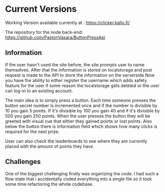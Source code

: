 # Current Versions
Working Version available currently at : https://clicker.kallu.fi/

The repository for the node back-end: https://github.com/PastoriVasara/ButtonPressApi

## Information

If the user hasn't used the site before, the site prompts user to name themselves.
After that the information is stored on localstorage and post request is made to the API to store the information on the serverside
Now you have the ability to either register the username which adds safety feature for the user if some reason the localstorage gets deleted or the user can log-in to an existing account.

The main idea is to simply press a button. Each time someone presses the button secret number is incremented once and if the number is divisible by 10 you gain 5 points. If it's divisible by 100 you gain 40 and if it's divisible by 500 you gain 250 points.
When the user presses the button they will be greeted with visual cue that either they gained points or lost points. Also below the button there is information field which shows how many clicks is required for the next prize.

User can also check the leaderboards to see where they are currently placed with the amount of points they have.

## Challenges

One of the biggest challenging firstly was organizing the code. I had such a flow state that i accidentally coded everything into a single file so it took some time refactoring the whole codebase.





